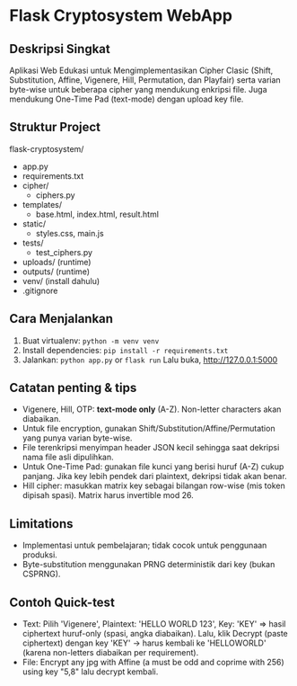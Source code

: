 # Flask Cryptosystem WebApp

## Deskripsi Singkat
Aplikasi Web Edukasi untuk Mengimplementasikan Cipher Clasic (Shift, Substitution, Affine, Vigenere, Hill, Permutation, dan Playfair) serta varian byte-wise untuk beberapa cipher yang mendukung enkripsi file. Juga mendukung One-Time Pad (text-mode) dengan upload key file.

## Struktur Project
flask-cryptosystem/
- app.py
- requirements.txt
- cipher/
  - ciphers.py
- templates/
  - base.html, index.html, result.html
- static/
  - styles.css, main.js
- tests/
  - test_ciphers.py
- uploads/ (runtime)
- outputs/ (runtime)
- venv/ (install dahulu)
- .gitignore

## Cara Menjalankan
1. Buat virtualenv:
   `python -m venv venv`
2. Install dependencies:
   `pip install -r requirements.txt`
3. Jalankan:
   `python app.py` or `flask run`
Lalu buka, http://127.0.0.1:5000

<!-- Notes:
- The app supports encryption/decryption for both text and file inputs.
- For text: you can choose an algorithm and key, and result will be shown on page.
- For files: upload file, choose algorithm and key, produce encrypted `.dat` file containing a small JSON header (original filename+ext) followed by encrypted payload.
- Algorithms that operate on alphabetic A-Z only (Vigenere, Hill in letter-mode, OTP text-mode) will only process letters and ignore/discard other characters per assignment rules when outputting ciphertext for text mode.
- For file/binary mode, a bytewise variant of ciphers is used (add mod256, substitution table over 0..255, affine mod256, permutation over byte positions derived from key). This keeps arbitrary files encryptable. -->

## Catatan penting & tips
- Vigenere, Hill, OTP: **text-mode only** (A-Z). Non-letter characters akan diabaikan.
- Untuk file encryption, gunakan Shift/Substitution/Affine/Permutation yang punya varian byte-wise.
- File terenkripsi menyimpan header JSON kecil sehingga saat dekripsi nama file asli dipulihkan.
- Untuk One-Time Pad: gunakan file kunci yang berisi huruf (A-Z) cukup panjang. Jika key lebih pendek dari plaintext, dekripsi tidak akan benar.
- Hill cipher: masukkan matrix key sebagai bilangan row-wise (mis token dipisah spasi). Matrix harus invertible mod 26.

## Limitations
- Implementasi untuk pembelajaran; tidak cocok untuk penggunaan produksi.
- Byte-substitution menggunakan PRNG deterministik dari key (bukan CSPRNG).

## Contoh Quick-test
- Text: Pilih 'Vigenere', Plaintext: 'HELLO WORLD 123', Key: 'KEY' => hasil ciphertext huruf-only (spasi, angka diabaikan). Lalu, klik Decrypt (paste ciphertext) dengan key 'KEY' → harus kembali ke 'HELLOWORLD' (karena non-letters diabaikan per requirement).
- File: Encrypt any jpg with Affine (a must be odd and coprime with 256) using key "5,8" lalu decrypt kembali.